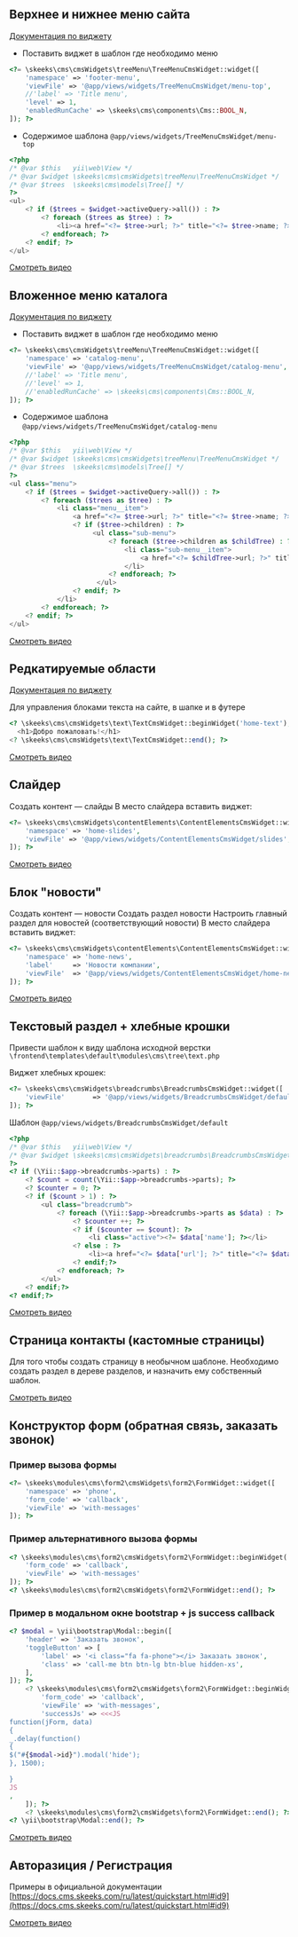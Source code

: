 ## Верхнее и нижнее меню сайта

[Документация по виджету](https://docs.cms.skeeks.com/en/latest/quickstart.html#skeeks-cms-cmswidgets-treemenu-treemenucmswidget)

 * Поставить виджет в шаблон где необходимо меню

```php
<?= \skeeks\cms\cmsWidgets\treeMenu\TreeMenuCmsWidget::widget([
    'namespace' => 'footer-menu',
    'viewFile' => '@app/views/widgets/TreeMenuCmsWidget/menu-top',
    //'label' => 'Title menu',
    'level' => 1,
    'enabledRunCache' => \skeeks\cms\components\Cms::BOOL_N,
]); ?>
```

 * Содержимое шаблона ``@app/views/widgets/TreeMenuCmsWidget/menu-top``

```php
<?php
/* @var $this   yii\web\View */
/* @var $widget \skeeks\cms\cmsWidgets\treeMenu\TreeMenuCmsWidget */
/* @var $trees  \skeeks\cms\models\Tree[] */
?>
<ul>
    <? if ($trees = $widget->activeQuery->all()) : ?>
        <? foreach ($trees as $tree) : ?>
            <li><a href="<?= $tree->url; ?>" title="<?= $tree->name; ?>"><?= $tree->name; ?></a></li>
        <? endforeach; ?>
    <? endif; ?>
</ul>
```

[Смотреть видео](https://youtu.be/N8jXegwP6O0)


## Вложенное меню каталога

[Документация по виджету](https://docs.cms.skeeks.com/en/latest/quickstart.html#skeeks-cms-cmswidgets-treemenu-treemenucmswidget)

 * Поставить виджет в шаблон где необходимо меню
```php
<?= \skeeks\cms\cmsWidgets\treeMenu\TreeMenuCmsWidget::widget([
    'namespace' => 'catalog-menu',
    'viewFile' => '@app/views/widgets/TreeMenuCmsWidget/catalog-menu',
    //'label' => 'Title menu',
    //'level' => 1,
    //'enabledRunCache' => \skeeks\cms\components\Cms::BOOL_N,
]); ?>
```

* Содержимое шаблона ``@app/views/widgets/TreeMenuCmsWidget/catalog-menu``

```php
<?php
/* @var $this   yii\web\View */
/* @var $widget \skeeks\cms\cmsWidgets\treeMenu\TreeMenuCmsWidget */
/* @var $trees  \skeeks\cms\models\Tree[] */
?>
<ul class="menu">
    <? if ($trees = $widget->activeQuery->all()) : ?>
        <? foreach ($trees as $tree) : ?>
            <li class="menu__item">
                <a href="<?= $tree->url; ?>" title="<?= $tree->name; ?>"><?= $tree->name; ?></a>
                <? if ($tree->children) : ?>
                     <ul class="sub-menu">
                         <? foreach ($tree->children as $childTree) : ?>
                             <li class="sub-menu__item">
                                 <a href="<?= $childTree->url; ?>" title="<?= $childTree->name; ?>"><?= $childTree->name; ?></a>
                             </li>
                         <? endforeach; ?>
                      </ul>
                <? endif; ?>
            </li>
        <? endforeach; ?>
    <? endif; ?>
</ul>
```

[Смотреть видео](https://youtu.be/YLLs3bQ8yO0)


## Редкатируемые области

[Документация по виджету](https://docs.cms.skeeks.com/en/latest/quickstart.html#skeeks-cms-cmswidgets-text-textcmswidget)

Для управления блоками текста на сайте, в шапке и в футере

```php
<? \skeeks\cms\cmsWidgets\text\TextCmsWidget::beginWidget('home-text'); ?>
  <h1>Добро пожаловать!</h1>
<? \skeeks\cms\cmsWidgets\text\TextCmsWidget::end(); ?>
```

[Смотреть видео](https://youtu.be/DXyqOk-A6q8)


## Слайдер

Создать контент — слайды
В место слайдера вставить виджет:

```php
<?= \skeeks\cms\cmsWidgets\contentElements\ContentElementsCmsWidget::widget([
    'namespace' => 'home-slides',
    'viewFile' => '@app/views/widgets/ContentElementsCmsWidget/slides',
]); ?>
```

[Смотреть видео](https://youtu.be/YZQ0EXnF3y8)

## Блок "новости"

Создать контент — новости
Создать раздел новости
Настроить главный раздел для новостей (соответствующий новости)
В место слайдера вставить виджет:

```php
<?= \skeeks\cms\cmsWidgets\contentElements\ContentElementsCmsWidget::widget([
    'namespace' => 'home-news',
    'label'     => 'Новости компании',
    'viewFile'  => '@app/views/widgets/ContentElementsCmsWidget/home-news',
]); ?>
```

[Смотреть видео](https://youtu.be/fmsvJ7QJpjA)


## Текстовый раздел + хлебные крошки


Привести шаблон к виду шаблона исходной верстки ``\frontend\templates\default\modules\cms\tree\text.php``

Виджет хлебных крошек:

```php
<?= \skeeks\cms\cmsWidgets\breadcrumbs\BreadcrumbsCmsWidget::widget([
    'viewFile'       => '@app/views/widgets/BreadcrumbsCmsWidget/default',
]); ?>
```

Шаблон ``@app/views/widgets/BreadcrumbsCmsWidget/default``

```php
<?php
/* @var $this   yii\web\View */
/* @var $widget \skeeks\cms\cmsWidgets\breadcrumbs\BreadcrumbsCmsWidget */
?>
<? if (\Yii::$app->breadcrumbs->parts) : ?>
    <? $count = count(\Yii::$app->breadcrumbs->parts); ?>
    <? $counter = 0; ?>
    <? if ($count > 1) : ?>
        <ul class="breadcrumb">
            <? foreach (\Yii::$app->breadcrumbs->parts as $data) : ?>
                <? $counter ++; ?>
                <? if ($counter == $count): ?>
                    <li class="active"><?= $data['name']; ?></li>
                <? else : ?>
                    <li><a href="<?= $data['url']; ?>" title="<?= $data['name']; ?>"><?= $data['name']; ?></a></li>
                <? endif;?>
            <? endforeach; ?>
        </ul>
    <? endif;?>
<? endif;?>
```


[Смотреть видео](https://youtu.be/cp7Fdo9-xPs)



## Страница контакты (кастомные страницы)

Для того чтобы создать страницу в необычном шаблоне. 
Необходимо создать раздел в дереве разделов, и назначить ему собственный шаблон.


[Смотреть видео](https://youtu.be/am7FfTj7E6A)


## Конструктор форм (обратная связь, заказать звонок)

### Пример вызова формы

```php
<?= \skeeks\modules\cms\form2\cmsWidgets\form2\FormWidget::widget([
    'namespace' => 'phone',
    'form_code' => 'callback',
    'viewFile' => 'with-messages'
]); ?>
```

### Пример альтернативного вызова формы

```php
<? \skeeks\modules\cms\form2\cmsWidgets\form2\FormWidget::beginWidget('phone', [
    'form_code' => 'callback',
    'viewFile' => 'with-messages'
]); ?>
<? \skeeks\modules\cms\form2\cmsWidgets\form2\FormWidget::end(); ?>
```
### Пример в модальном окне bootstrap + js success callback

```php
<? $modal = \yii\bootstrap\Modal::begin([
    'header' => 'Заказать звонок',
    'toggleButton' => [
        'label' => '<i class="fa fa-phone"></i> Заказать звонок',
        'class' => 'call-me btn btn-lg btn-blue hidden-xs',
    ],
]); ?>
    <? \skeeks\modules\cms\form2\cmsWidgets\form2\FormWidget::beginWidget('phone', [
        'form_code' => 'callback',
        'viewFile' => 'with-messages',
        'successJs' => <<<JS
function(jForm, data)
{
_.delay(function()
{
$("#{$modal->id}").modal('hide');
}, 1500);

}
JS
,
    ]); ?>
    <? \skeeks\modules\cms\form2\cmsWidgets\form2\FormWidget::end(); ?>
<? \yii\bootstrap\Modal::end(); ?>
```


[Смотреть видео](https://youtu.be/3NvoEKz51ss)


## Авторазиция / Регистрация

Примеры в официальной документации [https://docs.cms.skeeks.com/ru/latest/quickstart.html#id9](https://docs.cms.skeeks.com/ru/latest/quickstart.html#id9)

[Смотреть видео](https://youtu.be/VeY2PJcCc38)



